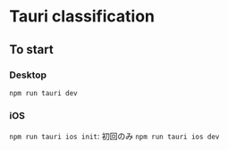# Tauri classification

## To start

### Desktop
`npm run tauri dev`

### iOS
`npm run tauri ios init`: 初回のみ
`npm run tauri ios dev`
